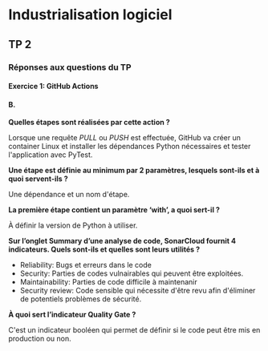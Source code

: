 # Industrialisation logiciel

## TP 2

### Réponses aux questions du TP

#### Exercice 1: GitHub Actions

#### B.

**Quelles étapes sont réalisées par cette action ?**

Lorsque une requête _PULL_ ou _PUSH_ est effectuée, GitHub va créer un container Linux et installer les dépendances Python nécessaires et tester l'application avec PyTest.

**Une étape est définie au minimum par 2 paramètres, lesquels sont-ils et à quoi servent-ils ?**

Une dépendance et un nom d'étape.

**La première étape contient un paramètre ‘with’, a quoi sert-il ?**

À définir la version de Python à utiliser.

**Sur l’onglet Summary d’une analyse de code, SonarCloud fournit 4 indicateurs. Quels sont-ils et quelles sont leurs utilités ?**

- Reliability: Bugs et erreurs dans le code
- Security: Parties de codes vulnairables qui peuvent être exploitées.          
- Maintainability: Parties de code difficile à maintenanir
- Security review: Code sensible qui nécessite d'être revu afin d'éliminer de potentiels problèmes de sécurité.

**À quoi sert l’indicateur Quality Gate ?**

C'est un indicateur booléen qui permet de définir si le code peut être mis en production ou non.